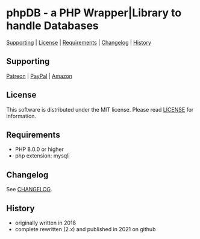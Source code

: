 # phpDB - a PHP Wrapper|Library to handle Databases

[Supporting](https://github.com/robertsaupe/phpdb#supporting) |
[License](https://github.com/robertsaupe/phpdb#license) |
[Requirements](https://github.com/robertsaupe/phpdb#requirements) |
[Changelog](https://github.com/robertsaupe/phpdb#changelog) |
[History](https://github.com/robertsaupe/phpdb#history)

## Supporting
[Patreon](https://www.patreon.com/robertsaupe) |
[PayPal](https://www.paypal.com/donate?hosted_button_id=SQMRNY8YVPCZQ) |
[Amazon](https://www.amazon.de/ref=as_li_ss_tl?ie=UTF8&linkCode=ll2&tag=robertsaupe-21&linkId=b79bc86cee906816af515980cb1db95e&language=de_DE)

## License
This software is distributed under the MIT license. Please read [LICENSE](LICENSE) for information.

## Requirements
- PHP 8.0.0 or higher
- php extension: mysqli

## Changelog
See [CHANGELOG](CHANGELOG.md).

## History
- originally written in 2018
- complete rewritten (2.x) and published in 2021 on github
